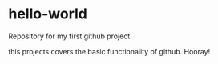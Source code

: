 # hello-world
Repository for my first github project

this projects covers the basic functionality of github. Hooray!
